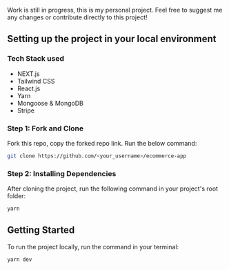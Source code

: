 Work is still in progress, this is my personal project. Feel free to suggest me any changes or contribute directly to this project!

## Setting up the project in your local environment

### Tech Stack used
- NEXT.js
- Tailwind CSS
- React.js
- Yarn 
- Mongoose & MongoDB 
- Stripe

### Step 1: Fork and Clone 

Fork this repo, copy the forked repo link. 
Run the below command: 

```bash
git clone https://github.com/<your_username>/ecommerce-app
```
### Step 2: Installing Dependencies 

After cloning the project, run the following command in your project's root folder: 

```bash
yarn 
```

## Getting Started

To run the project locally, run the command in your terminal:

```bash
yarn dev
```
